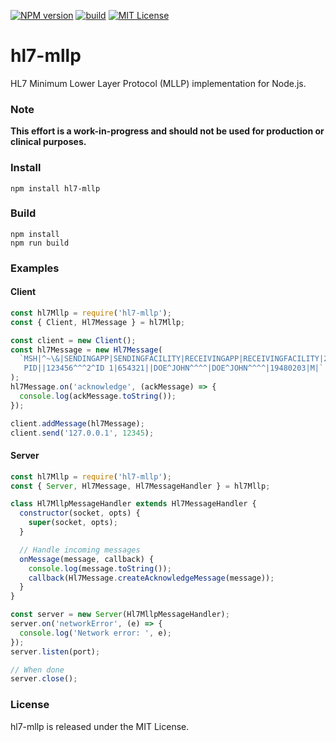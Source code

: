 [![NPM version][npm-version-image]][npm-url] [![build][build-image]][build-url] [![MIT License][license-image]][license-url] 

# hl7-mllp
HL7 Minimum Lower Layer Protocol (MLLP) implementation for Node.js.

### Note
**This effort is a work-in-progress and should not be used for production or clinical purposes.**

### Install

	npm install hl7-mllp

### Build

	npm install
	npm run build

### Examples

#### Client
```js
const hl7Mllp = require('hl7-mllp');
const { Client, Hl7Message } = hl7Mllp;

const client = new Client();
const hl7Message = new Hl7Message(
  `MSH|^~\&|SENDINGAPP|SENDINGFACILITY|RECEIVINGAPP|RECEIVINGFACILITY|200001010000||ADT|1234567890|D|2.2|
   PID||123456^^^2^ID 1|654321||DOE^JOHN^^^^|DOE^JOHN^^^^|19480203|M|`
);
hl7Message.on('acknowledge', (ackMessage) => {
  console.log(ackMessage.toString());
});

client.addMessage(hl7Message);
client.send('127.0.0.1', 12345);
```

#### Server
```js
const hl7Mllp = require('hl7-mllp');
const { Server, Hl7Message, Hl7MessageHandler } = hl7Mllp;

class Hl7MllpMessageHandler extends Hl7MessageHandler {
  constructor(socket, opts) {
    super(socket, opts);
  }

  // Handle incoming messages
  onMessage(message, callback) {
    console.log(message.toString());
    callback(Hl7Message.createAcknowledgeMessage(message));
  }
}

const server = new Server(Hl7MllpMessageHandler);
server.on('networkError', (e) => {
  console.log('Network error: ', e);
});
server.listen(port);

// When done
server.close();
```

### License
hl7-mllp is released under the MIT License.

[npm-url]: https://npmjs.org/package/hl7-mllp
[npm-version-image]: https://img.shields.io/npm/v/hl7-mllp.svg?style=flat

[build-url]: https://github.com/PantelisGeorgiadis/hl7-mllp/actions/workflows/build.yml
[build-image]: https://github.com/PantelisGeorgiadis/hl7-mllp/actions/workflows/build.yml/badge.svg?branch=master

[license-image]: https://img.shields.io/badge/license-MIT-blue.svg?style=flat
[license-url]: LICENSE.txt
